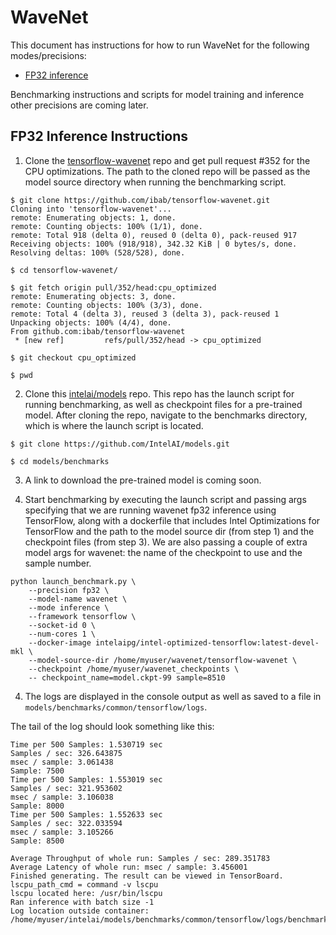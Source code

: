 # WaveNet

This document has instructions for how to run WaveNet for the following
modes/precisions:
* [FP32 inference](#fp32-inference-instructions)

Benchmarking instructions and scripts for model training and inference
other precisions are coming later.

## FP32 Inference Instructions

1. Clone the [tensorflow-wavenet](https://github.com/ibab/tensorflow-wavenet)
repo and get pull request #352 for the CPU optimizations.  The path to
the cloned repo will be passed as the model source directory when
running the benchmarking script.

```
$ git clone https://github.com/ibab/tensorflow-wavenet.git
Cloning into 'tensorflow-wavenet'...
remote: Enumerating objects: 1, done.
remote: Counting objects: 100% (1/1), done.
remote: Total 918 (delta 0), reused 0 (delta 0), pack-reused 917
Receiving objects: 100% (918/918), 342.32 KiB | 0 bytes/s, done.
Resolving deltas: 100% (528/528), done.

$ cd tensorflow-wavenet/

$ git fetch origin pull/352/head:cpu_optimized
remote: Enumerating objects: 3, done.
remote: Counting objects: 100% (3/3), done.
remote: Total 4 (delta 3), reused 3 (delta 3), pack-reused 1
Unpacking objects: 100% (4/4), done.
From github.com:ibab/tensorflow-wavenet
 * [new ref]         refs/pull/352/head -> cpu_optimized

$ git checkout cpu_optimized

$ pwd
```

2. Clone this [intelai/models](https://github.com/intelai/models) repo.
This repo has the launch script for running benchmarking, as well as
checkpoint files for a pre-trained model.  After cloning the repo,
navigate to the benchmarks directory, which is where the launch script
is located.

```
$ git clone https://github.com/IntelAI/models.git

$ cd models/benchmarks
```

3. A link to download the pre-trained model is coming soon.

4. Start benchmarking by executing the launch script and passing args
specifying that we are running wavenet fp32 inference using TensorFlow,
along with a dockerfile that includes Intel Optimizations for TensorFlow
and the path to the model source dir (from step 1) and the checkpoint
files (from step 3).  We are also passing a couple of extra model args
for wavenet: the name of the checkpoint to use and the sample number.

```
python launch_benchmark.py \
    --precision fp32 \
    --model-name wavenet \
    --mode inference \
    --framework tensorflow \
    --socket-id 0 \
    --num-cores 1 \
    --docker-image intelaipg/intel-optimized-tensorflow:latest-devel-mkl \
    --model-source-dir /home/myuser/wavenet/tensorflow-wavenet \
    --checkpoint /home/myuser/wavenet_checkpoints \
    -- checkpoint_name=model.ckpt-99 sample=8510
```

4.  The logs are displayed in the console output as well as saved to a
file in `models/benchmarks/common/tensorflow/logs`.

The tail of the log should look something like this:

```
Time per 500 Samples: 1.530719 sec
Samples / sec: 326.643875
msec / sample: 3.061438
Sample: 7500
Time per 500 Samples: 1.553019 sec
Samples / sec: 321.953602
msec / sample: 3.106038
Sample: 8000
Time per 500 Samples: 1.552633 sec
Samples / sec: 322.033594
msec / sample: 3.105266
Sample: 8500

Average Throughput of whole run: Samples / sec: 289.351783
Average Latency of whole run: msec / sample: 3.456001
Finished generating. The result can be viewed in TensorBoard.
lscpu_path_cmd = command -v lscpu
lscpu located here: /usr/bin/lscpu
Ran inference with batch size -1
Log location outside container: /home/myuser/intelai/models/benchmarks/common/tensorflow/logs/benchmark_wavenet_inference_fp32_20190105_015022.log
```
